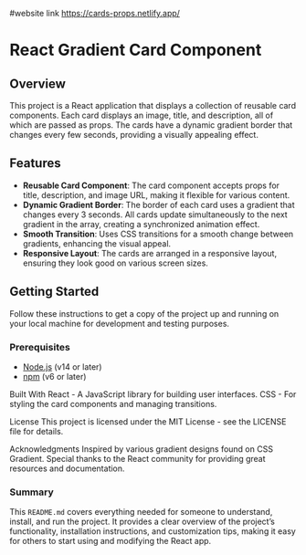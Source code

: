 #website link
https://cards-props.netlify.app/

# React Gradient Card Component

## Overview

This project is a React application that displays a collection of reusable card components. Each card displays an image, title, and description, all of which are passed as props. The cards have a dynamic gradient border that changes every few seconds, providing a visually appealing effect.

## Features

- **Reusable Card Component**: The card component accepts props for title, description, and image URL, making it flexible for various content.
- **Dynamic Gradient Border**: The border of each card uses a gradient that changes every 3 seconds. All cards update simultaneously to the next gradient in the array, creating a synchronized animation effect.
- **Smooth Transition**: Uses CSS transitions for a smooth change between gradients, enhancing the visual appeal.
- **Responsive Layout**: The cards are arranged in a responsive layout, ensuring they look good on various screen sizes.

## Getting Started

Follow these instructions to get a copy of the project up and running on your local machine for development and testing purposes.

### Prerequisites

- [Node.js](https://nodejs.org/) (v14 or later)
- [npm](https://www.npmjs.com/) (v6 or later)

Built With
React - A JavaScript library for building user interfaces.
CSS - For styling the card components and managing transitions.

License
This project is licensed under the MIT License - see the LICENSE file for details.

Acknowledgments
Inspired by various gradient designs found on CSS Gradient.
Special thanks to the React community for providing great resources and documentation.


### Summary
This `README.md` covers everything needed for someone to understand, install, and run the project. It provides a clear overview of the project’s functionality, installation instructions, and customization tips, making it easy for others to start using and modifying the React app.
